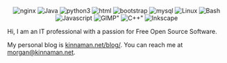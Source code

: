 <div id="badges">
	<p align="center">
	<img alt="nginx"      src="https://img.shields.io/badge/NGINX-009639?logo=nginx&logoColor=white&style=for-the-badge" />
	<img alt="Java"       src="https://img.shields.io/badge/JAVA-FFFF00?logo=OpenJDK&logoColor=black&style=for-the-badge"/>
	<img alt="python3"    src="https://img.shields.io/badge/Python-3776AB?logo=python&logoColor=white&style=for-the-badge" />
	<img alt="html"       src="https://img.shields.io/badge/HTML-E34F26?logo=html5&logoColor=white&style=for-the-badge" />
	<img alt="bootstrap"  src="https://img.shields.io/badge/Bootstrap-7952B3?logo=bootstrap&logoColor=white&style=for-the-badge" />
	<img alt="mysql"      src="https://img.shields.io/badge/MySQL-4479A1?logo=mysql&logoColor=white&style=for-the-badge" />
	<img alt="Linux"      src="https://img.shields.io/badge/Debian-A81D33?logo=debian&logoColor=white&style=for-the-badge" />
	<img alt="Bash"       src="https://img.shields.io/badge/Bash-4EAA25?logo=gnubash&logoColor=white&style=for-the-badge" />
	<img alt="Javascript" src="https://img.shields.io/badge/JavaScript-gray?logo=javascript&logoColor=F7DF1E&style=for-the-badge" />
	<img alt=GIMP"        src="https://img.shields.io/badge/GIMP-5C5543?logo=gimp&logoColor=white&style=for-the-badge" />
	<img alt=C++"         src="https://img.shields.io/badge/C++-00599C?logo=c%2b%2b&logoColor=white&style=for-the-badge" />
	<img alt="Inkscape"   src="https://img.shields.io/badge/Inkscape-000000?logo=inkscape&logoColor=white&style=for-the-badge" />
	<!--img alt="Webpack" src="https://img.shields.io/badge/Webpack-logoColor?logo=webpack&logoColor=white&style=for-the-badge" /-->
	<!--img alt=Shopify" src="https://img.shields.io/badge/Shopify-7AB55C?logo=shopify&logoColor=white&style=for-the-badge" /-->
	<!--img alt="jekyll" src="https://img.shields.io/badge/Jekyll-CC0000?logo=jekyll&logoColor=white&style=for-the-badge" /-->
	<!--img alt=Blender" src="https://img.shields.io/badge/Blender-F5792A?logo=blender&logoColor=white&style=for-the-badge" /-->
	<!--img alt=React" src="https://img.shields.io/badge/React-61DAFB?logo=react&logoColor=white&style=for-the-badge" /-->
	</p>
</div>


Hi, I am an IT professional with a passion for Free Open Source Software.

My personal blog is [kinnaman.net/blog/](https://www.kinnaman.net/blog/). You can reach me at [morgan@kinnaman.net](mailto:morgan@kinnaman.net).


<!--img alt="github stats"  src="https://github-readme-stats.vercel.app/api?username=kinnaman"-->


